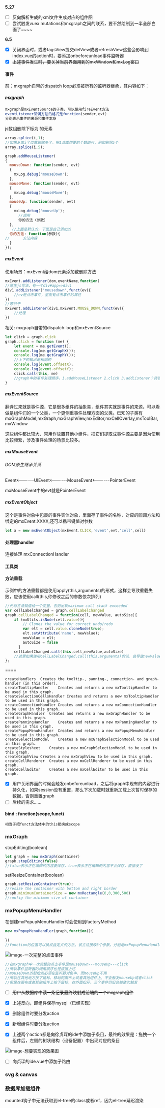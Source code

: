 **5.27**

- [ ] 反向解析生成的xml文件生成对应的组件图
- [ ] 尝试触发vuex mutations和mxgraph之间的联系，要不然绘制到一半全部白画了~~~~

**6.5**

- [x] 关闭界面时，或者tagsView提交delView或者refreshView这些会影响到index.vue的action时，要添加onbeforeunload事件监听器
- [x] ~~上述事件发生时，要关掉当前界面用到的mxWindow和mxLog窗口~~

#### 事件

前：mxgraph自带的dispatch loop必须被所有的监听器继承，其内容如下：

##### mxgraph

```js
mxgraph是mxEventSource的子类，可以使用fireEvent方法
eventListener回调方法的格式是function(sender,evt)
分别表示事件的来源和事件本身
```

js数组删除下标为i的元素

```js
array.splice(i,1);
//如果从第i个位置删除多个，把1改成想要的个数即可，例如删除5个
array.splice(i,5);
```



```js
graph.addMouseListener(
{
  mouseDown: function(sender, evt)
  {
    mxLog.debug('mouseDown');
  },
  mouseMove: function(sender, evt)
  {
    mxLog.debug('mouseMove');
  },
  mouseUp: function(sender, evt)
  {
    mxLog.debug('mouseUp');
      //调用 
      你的方法（参数）
  },
   //上面是默认的，下面是自己添加的
  你的方法: function(参数){
//      方法内容
  }
});
```

##### mxEvent

使用场景：mxEvent给dom元素添加或删除方法

```js
mxEvent.addListener(dom,eventName,function)
//原生js写法，有一个div#app=>div1
div1.addListener('mousedown',funct(ev){
	//ev是点击事件，里面有点击事件的属性                 
})
//等价于
mxEvent.addListener(div1,mxEvent.MOUSE_DOWN,funct(ev){
	//处理
})
```

相关: mxgraph自带的dispatch loop和mxEventSource

```js
let click = graph.click
graph.click = function (me) {
    let event = me.getEvent();
    console.log(me.getGraphX());
    console.log(me.getGraphY());
    //上下的输出是相同的
    console.log(event.offsetX);
    console.log(event.offsetY);
    click.call(this, me)
    //graph中的事件处理顺序，1.addMouseListener 2.click 3.addListener？待验证，这个可能不适用于鼠标事件
}
```



##### mxEventSource

翻译过来就是事件源，它是很多组件的抽象类，组件其实就是事件的来源，可以看做是组件们的一个父类，一个更侧重事件处理方面的父类。已知的子类有mxGraphModel,mxGraph,mxGraphView,mxEditor,mxCellOverlay,mxToolBar,mxWindow

这些组件都比较大、常用作放置其他小组件，把它们提取成事件源主要是因为使用比较频繁，涉及事件处理的场景比较多。

##### mxMouseEvent

###### DOM原生继承关系

Event<------UIEvent<------MouseEvent<------PointerEvent

mxMouseEvent中的evt就是PointerEvent

##### mxEventObject

这个是事件对象中包裹的事件实体对象，里面存了事件的名称，对应的回调方法和绑定的mxEvent.XXXX,还可以携带键值对参数

```js
let a = new mxEventObject(mxEvent.CLICK,'event',evt,'cell',cell)
```

#### 处理器handler

连接处理 mxConnectionHandler



#### 工具类

#### 方法重载

示例中的方法重载都是使用apply(this,arguments)的形式，这样会导致重载失败，应该使用call(this,你修改之后的参数依次排列)

```js
//先将方法赋值给一个变量，否则出现maximum call stack exceeded
var cellLabelChanged = graph.cellLabelChanged
graph.cellLabelChanged = function(cell, newValue, autoSize){
    if (mxUtils.isNode(cell.value)){
        // Clones the value for correct undo/redo
        var elt = cell.value.cloneNode(true);
        elt.setAttribute('name', newValue);
        newValue = elt;
        autoSize = false
      }
    cellLabelChanged.call(this,cell,newValue,autoSize)
    //这里如果使用cellLabelChanged.call(this,arguments)的话，会导致newValue等参数还是方法传入的值，并不是修改后的值
};
```

====

```text
createHandlers	Creates the tooltip-, panning-, connection- and graph-handler (in this order).
createTooltipHandler	Creates and returns a new mxTooltipHandler to be used in this graph.
createSelectionCellsHandler	Creates and returns a new mxTooltipHandler to be used in this graph.
createConnectionHandler	Creates and returns a new mxConnectionHandler to be used in this graph.
createGraphHandler	Creates and returns a new mxGraphHandler to be used in this graph.
createPanningHandler	Creates and returns a new mxPanningHandler to be used in this graph.
createPopupMenuHandler	Creates and returns a new mxPopupMenuHandler to be used in this graph.
createSelectionModel	Creates a new mxGraphSelectionModel to be used in this graph.
createStylesheet	Creates a new mxGraphSelectionModel to be used in this graph.
createGraphView	Creates a new mxGraphView to be used in this graph.
createCellRenderer	Creates a new mxCellRenderer to be used in this graph.
createCellEditor	Creates a new mxCellEditor to be used in this graph.
```

- [x] 用户关闭界面的时候会触发onbeforeunload，之后将graph中现有的内容进行持久化，如果session没有重置，那么下次加载时就重新加载上次暂时保存的数据，否则重置graph
- [ ] 后续的需求……

#### bind : function(scope,funct)

```js
相当于把funct方法体中的this都换成scope
```

### mxGraph

stopEditing(boolean)

```js
let graph = new mxGraph(container)
graph.stopEditing(false)
//false表示正在编辑的内容要保存，true表示正在编辑的内容不会保存，直接没了
```

setResizeContainer(boolean)

```js
graph.setResizeContainer(true);
//resize the container with bottom and right border
graph.minimumContainerSize = new mxRectangle(0,0,300,500)
//config the minimum size of container
```



### mxPopupMenuHandler

在创建mxPopupMenuHandler时会使用到factoryMethod

```js
new mxPopupMenuHandler(graph,function(){
    
})
//function的位置可以换成自定义的方法，该方法接收3个参数，分别是mxPopupMenuHandler，cell,event	
```

![image-一次完整的点击事件](.\images\mouseClick.jpg)

```js
//在mxgraph中一次完整的点击事件是mouseDown---mouseUp---click
//所以事件监听器的调用顺序也是按照上述
//mouseDown的起始点必须在监听器对象中，而mouseUp不用
//所以在其他地方按下鼠标，移动到画布上或者其他组件上，不会触发mouseUp或者click
//但是在画布或者其他组件上按下鼠标，在外面松开，三个事件仍旧会被依次触发
```

- [ ] ~~用户从数据库中读一条记录最终映射成前端的一个mxgraph组件~~
- [x] 上述反向，即组件保存mysql（已经实现）

- [x] 删除组件时要分发action
- [x] 新增组件时要分发action
- [x] 上述两个action都是向徐贞琛的ide中添加子条目，最终的效果是：拖拽一个组件后，左侧的树状结构（设备配置）中出现对应的条目

![image-想要实现的效果图](./images/xzc.jpg)

- [ ] 向贞琛的ide.vue中添加子路由

### svg & canvas

### 数据库加载组件

mounted钩子中无法获取到el-tree的class或者ref，因为el-tree延迟渲染

